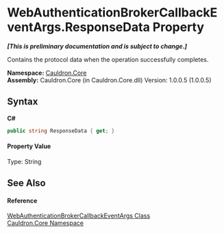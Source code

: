 # WebAuthenticationBrokerCallbackEventArgs.ResponseData Property 
 _**\[This is preliminary documentation and is subject to change.\]**_

Contains the protocol data when the operation successfully completes.

**Namespace:**&nbsp;<a href="N_Cauldron_Core">Cauldron.Core</a><br />**Assembly:**&nbsp;Cauldron.Core (in Cauldron.Core.dll) Version: 1.0.0.5 (1.0.0.5)

## Syntax

**C#**<br />
``` C#
public string ResponseData { get; }
```


#### Property Value
Type: String

## See Also


#### Reference
<a href="T_Cauldron_Core_WebAuthenticationBrokerCallbackEventArgs">WebAuthenticationBrokerCallbackEventArgs Class</a><br /><a href="N_Cauldron_Core">Cauldron.Core Namespace</a><br />